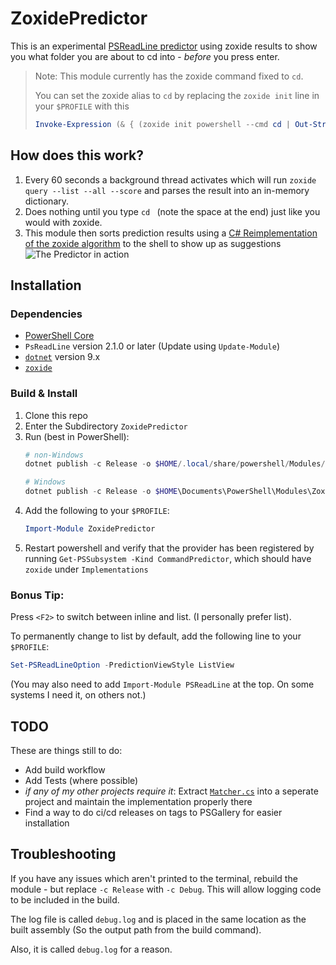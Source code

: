 ﻿# ZoxidePredictor

This is an
experimental [PSReadLine predictor](https://learn.microsoft.com/en-us/powershell/scripting/learn/shell/using-predictors)
using zoxide results to show you what folder you are about to cd into - *before* you press enter.

> Note: This module currently has the zoxide command fixed to ``cd``.
>
> You can set the zoxide alias to ``cd`` by replacing the ``zoxide init`` line in your ``$PROFILE`` with this
>
> ```powershell
> Invoke-Expression (& { (zoxide init powershell --cmd cd | Out-String) })
> ```

## How does this work?

1. Every 60 seconds a background thread activates which will run ``zoxide query --list --all --score`` and parses the result into an in-memory dictionary.
2. Does nothing until you type ``cd `` (note the space at the end) just like you would with zoxide.
3. This module then sorts prediction results using a [C# Reimplementation of the zoxide algorithm](./ZoxidePredictor/Lib/Matcher.cs) to the shell to show up as suggestions
    ![The Predictor in action](./assets/predictor_in_action.png)

## Installation

### Dependencies

- [PowerShell Core](https://github.com/powerShell/powerShell)
- ``PsReadLine`` version 2.1.0 or later (Update using ``Update-Module``)
- [``dotnet``](https://dot.net) version 9.x
- [``zoxide``](https://github.com/ajeetdsouza/zoxide)

### Build & Install

1. Clone this repo
2. Enter the Subdirectory ``ZoxidePredictor``
3. Run (best in PowerShell):
    ```powershell
   # non-Windows
   dotnet publish -c Release -o $HOME/.local/share/powershell/Modules/ZoxidePredictor

   # Windows
   dotnet publish -c Release -o $HOME\Documents\PowerShell\Modules\ZoxidePredictor
   ```
4. Add the following to your ``$PROFILE``:
    ```powershell
    Import-Module ZoxidePredictor
    ```
5. Restart powershell and verify that the provider has been registered by running ``Get-PSSubsystem -Kind CommandPredictor``, which should have ``zoxide`` under ``Implementations``

### Bonus Tip:

Press ``<F2>`` to switch between inline and list. (I personally prefer list).

To permanently change to list by default, add the following line to your ``$PROFILE``:

```powershell
Set-PSReadLineOption -PredictionViewStyle ListView
```

(You may also need to add ``Import-Module PSReadLine`` at the top. On some systems I need it, on others not.)

## TODO

These are things still to do:

- Add build workflow
- Add Tests (where possible)
- *if any of my other projects require it*: Extract [`Matcher.cs`](./ZoxidePredictor/Lib/Matcher.cs) into a seperate project and maintain the implementation properly there
- Find a way to do ci/cd releases on tags to PSGallery for easier installation

## Troubleshooting

If you have any issues which aren't printed to the terminal, rebuild the module - but replace `-c Release` with `-c Debug`. This will allow logging code to be included in the build.

The log file is called `debug.log` and is placed in the same location as the built assembly (So the output path from the build command). 

Also, it is called `debug.log` for a reason.
